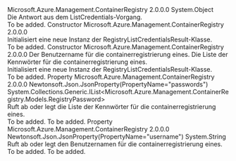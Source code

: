 <Type Name="RegistryListCredentialsResult" FullName="Microsoft.Azure.Management.ContainerRegistry.Models.RegistryListCredentialsResult">
  <TypeSignature Language="C#" Value="public class RegistryListCredentialsResult" />
  <TypeSignature Language="ILAsm" Value=".class public auto ansi beforefieldinit RegistryListCredentialsResult extends System.Object" />
  <TypeSignature Language="DocId" Value="T:Microsoft.Azure.Management.ContainerRegistry.Models.RegistryListCredentialsResult" />
  <TypeSignature Language="VB.NET" Value="Public Class RegistryListCredentialsResult" />
  <TypeSignature Language="F#" Value="type RegistryListCredentialsResult = class" />
  <AssemblyInfo>
    <AssemblyName>Microsoft.Azure.Management.ContainerRegistry</AssemblyName>
    <AssemblyVersion>2.0.0.0</AssemblyVersion>
  </AssemblyInfo>
  <Base>
    <BaseTypeName>System.Object</BaseTypeName>
  </Base>
  <Interfaces />
  <Docs>
    <summary>
            Die Antwort aus dem ListCredentials-Vorgang.
            </summary>
    <remarks>To be added.</remarks>
  </Docs>
  <Members>
    <Member MemberName=".ctor">
      <MemberSignature Language="C#" Value="public RegistryListCredentialsResult ();" />
      <MemberSignature Language="ILAsm" Value=".method public hidebysig specialname rtspecialname instance void .ctor() cil managed" />
      <MemberSignature Language="DocId" Value="M:Microsoft.Azure.Management.ContainerRegistry.Models.RegistryListCredentialsResult.#ctor" />
      <MemberSignature Language="VB.NET" Value="Public Sub New ()" />
      <MemberType>Constructor</MemberType>
      <AssemblyInfo>
        <AssemblyName>Microsoft.Azure.Management.ContainerRegistry</AssemblyName>
        <AssemblyVersion>2.0.0.0</AssemblyVersion>
      </AssemblyInfo>
      <Parameters />
      <Docs>
        <summary>
            Initialisiert eine neue Instanz der RegistryListCredentialsResult-Klasse.
            </summary>
        <remarks>To be added.</remarks>
      </Docs>
    </Member>
    <Member MemberName=".ctor">
      <MemberSignature Language="C#" Value="public RegistryListCredentialsResult (string username = null, System.Collections.Generic.IList&lt;Microsoft.Azure.Management.ContainerRegistry.Models.RegistryPassword&gt; passwords = null);" />
      <MemberSignature Language="ILAsm" Value=".method public hidebysig specialname rtspecialname instance void .ctor(string username, class System.Collections.Generic.IList`1&lt;class Microsoft.Azure.Management.ContainerRegistry.Models.RegistryPassword&gt; passwords) cil managed" />
      <MemberSignature Language="DocId" Value="M:Microsoft.Azure.Management.ContainerRegistry.Models.RegistryListCredentialsResult.#ctor(System.String,System.Collections.Generic.IList{Microsoft.Azure.Management.ContainerRegistry.Models.RegistryPassword})" />
      <MemberSignature Language="VB.NET" Value="Public Sub New (Optional username As String = null, Optional passwords As IList(Of RegistryPassword) = null)" />
      <MemberSignature Language="F#" Value="new Microsoft.Azure.Management.ContainerRegistry.Models.RegistryListCredentialsResult : string * System.Collections.Generic.IList&lt;Microsoft.Azure.Management.ContainerRegistry.Models.RegistryPassword&gt; -&gt; Microsoft.Azure.Management.ContainerRegistry.Models.RegistryListCredentialsResult" Usage="new Microsoft.Azure.Management.ContainerRegistry.Models.RegistryListCredentialsResult (username, passwords)" />
      <MemberType>Constructor</MemberType>
      <AssemblyInfo>
        <AssemblyName>Microsoft.Azure.Management.ContainerRegistry</AssemblyName>
        <AssemblyVersion>2.0.0.0</AssemblyVersion>
      </AssemblyInfo>
      <Parameters>
        <Parameter Name="username" Type="System.String" />
        <Parameter Name="passwords" Type="System.Collections.Generic.IList&lt;Microsoft.Azure.Management.ContainerRegistry.Models.RegistryPassword&gt;" />
      </Parameters>
      <Docs>
        <param name="username">Der Benutzername für die containerregistrierung eines.</param>
        <param name="passwords">Die Liste der Kennwörter für die containerregistrierung eines.</param>
        <summary>
            Initialisiert eine neue Instanz der RegistryListCredentialsResult-Klasse.
            </summary>
        <remarks>To be added.</remarks>
      </Docs>
    </Member>
    <Member MemberName="Passwords">
      <MemberSignature Language="C#" Value="public System.Collections.Generic.IList&lt;Microsoft.Azure.Management.ContainerRegistry.Models.RegistryPassword&gt; Passwords { get; set; }" />
      <MemberSignature Language="ILAsm" Value=".property instance class System.Collections.Generic.IList`1&lt;class Microsoft.Azure.Management.ContainerRegistry.Models.RegistryPassword&gt; Passwords" />
      <MemberSignature Language="DocId" Value="P:Microsoft.Azure.Management.ContainerRegistry.Models.RegistryListCredentialsResult.Passwords" />
      <MemberSignature Language="VB.NET" Value="Public Property Passwords As IList(Of RegistryPassword)" />
      <MemberSignature Language="F#" Value="member this.Passwords : System.Collections.Generic.IList&lt;Microsoft.Azure.Management.ContainerRegistry.Models.RegistryPassword&gt; with get, set" Usage="Microsoft.Azure.Management.ContainerRegistry.Models.RegistryListCredentialsResult.Passwords" />
      <MemberType>Property</MemberType>
      <AssemblyInfo>
        <AssemblyName>Microsoft.Azure.Management.ContainerRegistry</AssemblyName>
        <AssemblyVersion>2.0.0.0</AssemblyVersion>
      </AssemblyInfo>
      <Attributes>
        <Attribute>
          <AttributeName>Newtonsoft.Json.JsonProperty(PropertyName="passwords")</AttributeName>
        </Attribute>
      </Attributes>
      <ReturnValue>
        <ReturnType>System.Collections.Generic.IList&lt;Microsoft.Azure.Management.ContainerRegistry.Models.RegistryPassword&gt;</ReturnType>
      </ReturnValue>
      <Docs>
        <summary>
            Ruft ab oder legt die Liste der Kennwörter für die containerregistrierung eines.
            </summary>
        <value>To be added.</value>
        <remarks>To be added.</remarks>
      </Docs>
    </Member>
    <Member MemberName="Username">
      <MemberSignature Language="C#" Value="public string Username { get; set; }" />
      <MemberSignature Language="ILAsm" Value=".property instance string Username" />
      <MemberSignature Language="DocId" Value="P:Microsoft.Azure.Management.ContainerRegistry.Models.RegistryListCredentialsResult.Username" />
      <MemberSignature Language="VB.NET" Value="Public Property Username As String" />
      <MemberSignature Language="F#" Value="member this.Username : string with get, set" Usage="Microsoft.Azure.Management.ContainerRegistry.Models.RegistryListCredentialsResult.Username" />
      <MemberType>Property</MemberType>
      <AssemblyInfo>
        <AssemblyName>Microsoft.Azure.Management.ContainerRegistry</AssemblyName>
        <AssemblyVersion>2.0.0.0</AssemblyVersion>
      </AssemblyInfo>
      <Attributes>
        <Attribute>
          <AttributeName>Newtonsoft.Json.JsonProperty(PropertyName="username")</AttributeName>
        </Attribute>
      </Attributes>
      <ReturnValue>
        <ReturnType>System.String</ReturnType>
      </ReturnValue>
      <Docs>
        <summary>
            Ruft ab oder legt den Benutzernamen für die containerregistrierung eines.
            </summary>
        <value>To be added.</value>
        <remarks>To be added.</remarks>
      </Docs>
    </Member>
  </Members>
</Type>